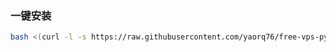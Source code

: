 ### 一键安装

```bash
bash <(curl -l -s https://raw.githubusercontent.com/yaorq76/free-vps-py/refs/heads/main/test.sh)
```
